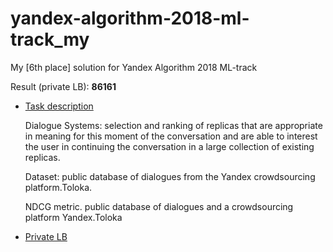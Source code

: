 # yandex-algorithm-2018-ml-track_my
My [6th place] solution for Yandex Algorithm 2018 ML-track

Result (private LB): **86161**

- [Task description](https://contest.yandex.ru/algorithm2018/contest/7914/problems/)

  Dialogue Systems: selection and ranking of replicas that are appropriate in meaning for this moment of the conversation and are able to interest the user in continuing the conversation in a large collection of existing replicas.  
  
  Dataset: public database of dialogues from the Yandex crowdsourcing platform.Toloka.
  
  NDCG metric. public database of dialogues and a crowdsourcing platform Yandex.Toloka
- [Private LB](https://contest.yandex.ru/algorithm2018/contest/7914/standings/)
